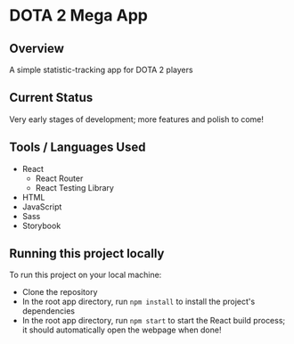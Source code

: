 # DOTA 2 Mega App

## Overview

A simple statistic-tracking app for DOTA 2 players

## Current Status

Very early stages of development; more features and polish to come!

## Tools / Languages Used

- React
  - React Router
  - React Testing Library
- HTML
- JavaScript
- Sass
- Storybook

## Running this project locally

To run this project on your local machine:

- Clone the repository
- In the root app directory, run `npm install` to install the project's dependencies
- In the root app directory, run `npm start` to start the React build process; it should automatically open the webpage when done!
